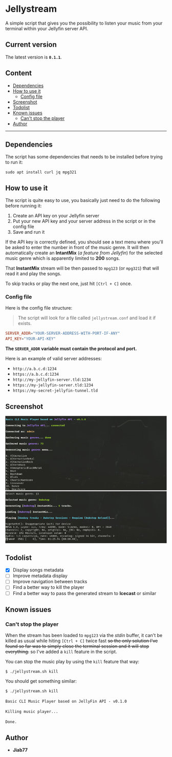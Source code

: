 # Jellystream <!-- omit from toc -->

A simple script that gives you the possibility to listen your music from your terminal within your Jellyfin server API.

## Current version <!-- omit from toc -->

The latest version is __`0.1.1`__.

## Content <!-- omit from toc -->

* [Dependencies](#dependencies)
* [How to use it](#how-to-use-it)
  * [Config file](#config-file)
* [Screenshot](#screenshot)
* [Todolist](#todolist)
* [Known issues](#known-issues)
  * [Can't stop the player](#cant-stop-the-player)
* [Author](#author)

---

## Dependencies

The script has some dependencies that needs to be installed before trying to run it:

```
sudo apt install curl jq mpg321
```

## How to use it

The script is quite easy to use, you basically just need to do the following before running it:

1. Create an API key on your Jellyfin server
2. Put your new API key and your server address in the script or in the config file
3. Save and run it

If the API key is correctly defined, you should see a text menu where you'll be asked to enter the number in front of the music genre. It will then automatically create an __IntantMix__ (_a feature from Jellyfin_) for the selected music genre which is apparently limited to __200__ songs.

That __InstantMix__ stream will be then passed to `mpg123` (or `mpg321`) that will read it and play the songs.

To skip tracks or play the next one, just hit `[Ctrl + C]` once.

### Config file

Here is the config file structure:

> The script will look for a file called `jellystream.conf` and load it if exists.

```conf
SERVER_ADDR="YOUR-SERVER-ADDRESS-WITH-PORT-IF-ANY"
API_KEY="YOUR-API-KEY"
```

__The `SERVER_ADDR` variable must contain the protocol and port.__

Here is an example of valid server addresses:

* `http://a.b.c.d:1234`
* `https://a.b.c.d:1234`
* `http://my-jellyfin-server.tld:1234`
* `https://my-jellyfin-server.tld:1234`
* `https://my-secret-jellyfin-tunnel.tld`

## Screenshot

![image](images/screenshot-1.png)
![image](images/screenshot-2.png)

## Todolist

* [X] Display songs metadata
* [ ] Improve metadata display
* [ ] Improve navigation between tracks
* [ ] Find a better way to kill the player
* [ ] Find a better way to pass the generated stream to __Icecast__ or similar

## Known issues

### Can't stop the player

When the stream has been loaded to `mpg123` via the _stdin_ buffer, it can't be killed as usual while hiting `[Ctrl + C]` twice fast ~~so the only solution I've found so far was to simply close the terminal session and it will stop everything.~~ so I've added a `kill` feature in the script.

You can stop the music play by using the `kill` feature that way:

```console
$ ./jellystream.sh kill
```

You should get something similar:

```console
$ ./jellystream.sh kill

Basic CLI Music Player based on JellyFin API - v0.1.0

Killing music player...

Done.
```

## Author

* __Jiab77__